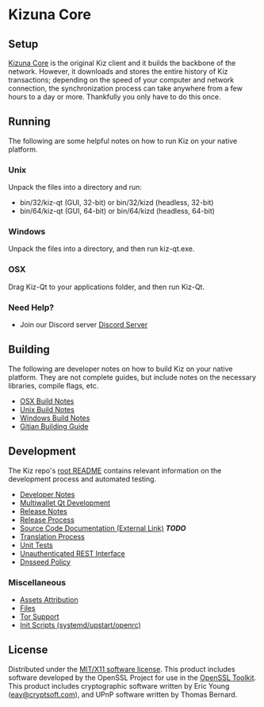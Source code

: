 Kizuna Core
=====================

Setup
---------------------
[Kizuna Core](https://kizcoin.app) is the original Kiz client and it builds the backbone of the network. However, it downloads and stores the entire history of Kiz transactions; depending on the speed of your computer and network connection, the synchronization process can take anywhere from a few hours to a day or more. Thankfully you only have to do this once.

Running
---------------------
The following are some helpful notes on how to run Kiz on your native platform.

### Unix

Unpack the files into a directory and run:

- bin/32/kiz-qt (GUI, 32-bit) or bin/32/kizd (headless, 32-bit)
- bin/64/kiz-qt (GUI, 64-bit) or bin/64/kizd (headless, 64-bit)

### Windows

Unpack the files into a directory, and then run kiz-qt.exe.

### OSX

Drag Kiz-Qt to your applications folder, and then run Kiz-Qt.

### Need Help?

* Join our Discord server [Discord Server](https://discord.kizunacoin.io)

Building
---------------------
The following are developer notes on how to build Kiz on your native platform. They are not complete guides, but include notes on the necessary libraries, compile flags, etc.

- [OSX Build Notes](build-osx.md)
- [Unix Build Notes](build-unix.md)
- [Windows Build Notes](build-windows.md)
- [Gitian Building Guide](gitian-building.md)

Development
---------------------
The Kiz repo's [root README](https://github.com/KIZUNACOINX13/kiz/blob/master/README.md) contains relevant information on the development process and automated testing.

- [Developer Notes](developer-notes.md)
- [Multiwallet Qt Development](multiwallet-qt.md)
- [Release Notes](release-notes.md)
- [Release Process](release-process.md)
- [Source Code Documentation (External Link)](https://dev.visucore.com/bitcoin/doxygen/) ***TODO***
- [Translation Process](translation_process.md)
- [Unit Tests](unit-tests.md)
- [Unauthenticated REST Interface](REST-interface.md)
- [Dnsseed Policy](dnsseed-policy.md)

### Miscellaneous
- [Assets Attribution](assets-attribution.md)
- [Files](files.md)
- [Tor Support](tor.md)
- [Init Scripts (systemd/upstart/openrc)](init.md)

License
---------------------
Distributed under the [MIT/X11 software license](http://www.opensource.org/licenses/mit-license.php).
This product includes software developed by the OpenSSL Project for use in the [OpenSSL Toolkit](https://www.openssl.org/). This product includes
cryptographic software written by Eric Young ([eay@cryptsoft.com](mailto:eay@cryptsoft.com)), and UPnP software written by Thomas Bernard.
